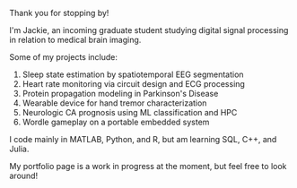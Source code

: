 Thank you for stopping by!

I'm Jackie, an incoming graduate student studying digital signal processing in relation to medical brain imaging.


Some of my projects include:
  1. Sleep state estimation by spatiotemporal EEG segmentation
  2. Heart rate monitoring via circuit design and ECG processing
  3. Protein propagation modeling in Parkinson's Disease
  4. Wearable device for hand tremor characterization
  5. Neurologic CA prognosis using ML classification and HPC
  6. Wordle gameplay on a portable embedded system


I code mainly in MATLAB, Python, and R, but am learning SQL, C++, and Julia.

My portfolio page is a work in progress at the moment, but feel free to look around!
